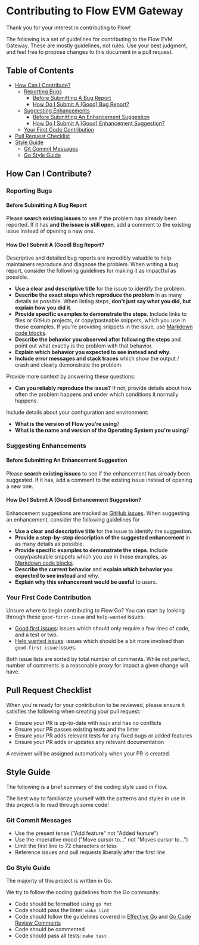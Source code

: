
# Contributing to Flow EVM Gateway

Thank you for your interest in contributing to Flow!

The following is a set of guidelines for contributing to the Flow EVM Gateway. These are mostly guidelines, 
not rules. Use your best judgment, and feel free to propose changes to this document in a pull request.

<!-- START doctoc generated TOC please keep comment here to allow auto update -->
<!-- DON'T EDIT THIS SECTION, INSTEAD RE-RUN doctoc TO UPDATE -->
## Table of Contents

- [How Can I Contribute?](#how-can-i-contribute)
  - [Reporting Bugs](#reporting-bugs)
    - [Before Submitting A Bug Report](#before-submitting-a-bug-report)
    - [How Do I Submit A (Good) Bug Report?](#how-do-i-submit-a-good-bug-report)
  - [Suggesting Enhancements](#suggesting-enhancements)
    - [Before Submitting An Enhancement Suggestion](#before-submitting-an-enhancement-suggestion)
    - [How Do I Submit A (Good) Enhancement Suggestion?](#how-do-i-submit-a-good-enhancement-suggestion)
  - [Your First Code Contribution](#your-first-code-contribution)
- [Pull Request Checklist](#pull-request-checklist)
- [Style Guide](#style-guide)
  - [Git Commit Messages](#git-commit-messages)
  - [Go Style Guide](#go-style-guide)

<!-- END doctoc generated TOC please keep comment here to allow auto update -->

## How Can I Contribute?

### Reporting Bugs

#### Before Submitting A Bug Report

Please **search existing issues** to see if the problem has already been reported.
If it has **and the issue is still open**, add a comment to the existing issue instead of opening a new one.

#### How Do I Submit A (Good) Bug Report?

Descriptive and detailed bug reports are incredibly valuable to help maintainers reproduce and
diagnose the problem. When writing a bug report, consider the following guidelines for making
it as impactful as possible.

- **Use a clear and descriptive title** for the issue to identify the problem.
- **Describe the exact steps which reproduce the problem** in as many details as possible.
  When listing steps, **don't just say what you did, but explain how you did it**.
- **Provide specific examples to demonstrate the steps**.
  Include links to files or GitHub projects, or copy/pasteable snippets, which you use in those examples.
  If you're providing snippets in the issue,
  use [Markdown code blocks](https://help.github.com/articles/markdown-basics/#multiple-lines).
- **Describe the behavior you observed after following the steps** and point out what exactly is the problem with that behavior.
- **Explain which behavior you expected to see instead and why.**
- **Include error messages and stack traces** which show the output / crash and clearly demonstrate the problem.

Provide more context by answering these questions:

- **Can you reliably reproduce the issue?** If not, provide details about how often the problem happens
  and under which conditions it normally happens.

Include details about your configuration and environment:

- **What is the version of Flow you're using**?
- **What is the name and version of the Operating System you're using**?

### Suggesting Enhancements

#### Before Submitting An Enhancement Suggestion

Please **search existing issues** to see if the enhancement has already been suggested.
If it has, add a comment to the existing issue instead of opening a new one.

#### How Do I Submit A (Good) Enhancement Suggestion?

Enhancement suggestions are tracked as [GitHub issues](https://guides.github.com/features/issues/).
When suggesting an enhancement, consider the following guidelines for 

- **Use a clear and descriptive title** for the issue to identify the suggestion.
- **Provide a step-by-step description of the suggested enhancement** in as many details as possible.
- **Provide specific examples to demonstrate the steps**.
  Include copy/pasteable snippets which you use in those examples,
  as [Markdown code blocks](https://help.github.com/articles/markdown-basics/#multiple-lines).
- **Describe the current behavior** and **explain which behavior you expected to see instead** and why.
- **Explain why this enhancement would be useful** to users.

### Your First Code Contribution

Unsure where to begin contributing to Flow Go?
You can start by looking through these `good-first-issue` and `help-wanted` issues:

- [Good first issues](https://github.com/onflow/flow-evm-gateway/labels/good%20first%20issue):
  issues which should only require a few lines of code, and a test or two.
- [Help wanted issues](https://github.com/onflow/flow-evm-gateway/labels/help%20wanted):
  issues which should be a bit more involved than `good-first-issue` issues.

Both issue lists are sorted by total number of comments.
While not perfect, number of comments is a reasonable proxy for impact a given change will have.

## Pull Request Checklist

When you're ready for your contribution to be reviewed, please ensure it satisfies the
following when creating your pull request:

* Ensure your PR is up-to-date with `main` and has no conflicts
* Ensure your PR passes existing tests and the linter
* Ensure your PR adds relevant tests for any fixed bugs or added features
* Ensure your PR adds or updates any relevant documentation

A reviewer will be assigned automatically when your PR is created.

## Style Guide

The following is a brief summary of the coding style used in Flow. 

The best way to familiarize yourself with the patterns and styles in use in this project 
is to read through some code!

### Git Commit Messages

- Use the present tense ("Add feature" not "Added feature")
- Use the imperative mood ("Move cursor to..." not "Moves cursor to...")
- Limit the first line to 72 characters or less
- Reference issues and pull requests liberally after the first line

### Go Style Guide

The majority of this project is written in Go.

We try to follow the coding guidelines from the Go community.

- Code should be formatted using `go fmt`
- Code should pass the linter: `make lint`
- Code should follow the guidelines covered in
  [Effective Go](http://golang.org/doc/effective_go.html)
  and [Go Code Review Comments](https://github.com/golang/go/wiki/CodeReviewComments)
- Code should be commented
- Code should pass all tests: `make test`
